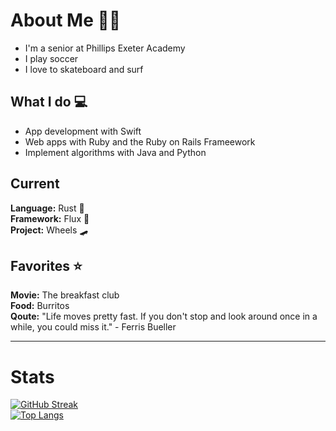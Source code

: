 # About Me 👨‍💻
- I'm a senior at Phillips Exeter Academy 
- I play soccer 
- I love to skateboard and surf 

## What I do 💻
- App development with Swift 
- Web apps with Ruby and the Ruby on Rails Frameework
- Implement algorithms with Java and Python

## Current
**Language:** Rust 🦀 <br />
**Framework:** Flux 🤖 <br />
**Project:** Wheels 🛹 <br />



## Favorites ⭐
**Movie:** The breakfast club <br />
**Food:** Burritos <br />
**Qoute:** "Life moves pretty fast. If you don't stop and look around once in a while, you could miss it." - Ferris Bueller <br />

----
# Stats 
[![GitHub Streak](https://github-readme-streak-stats.herokuapp.com?user=trevorpiltch&theme=dark&hide_border=false&date_format=M%20j%5B%2C%20Y%5D)](https://git.io/streak-stats) <br />
[![Top Langs](https://github-readme-stats.vercel.app/api/top-langs/?username=trevorpiltch&layout=compact&theme=vision-friendly-dark)](https://github.com/anuraghazra/github-readme-stats)
<!---
trevorpiltch/trevorpiltch is a ✨ special ✨ repository because its `README.md` (this file) appears on your GitHub profile.
You can click the Preview link to take a look at your changes.
--->
